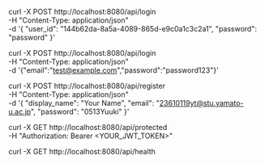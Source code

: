 curl -X POST http://localhost:8080/api/login \
-H "Content-Type: application/json" \
-d '{
  "user_id": "144b62da-8a5a-4089-865d-e9c0a1c3c2a1",
  "password": "password"
}'

curl -X POST http://localhost:8080/api/login \
 -H "Content-Type: application/json" \
 -d '{"email":"test@example.com","password":"password123"}'


curl -X POST http://localhost:8080/api/register \
-H "Content-Type: application/json" \
-d '{
  "display_name": "Your Name",
  "email": "23610119yt@stu.yamato-u.ac.jp",
  "password": "0513Yuuki"
}'

curl -X GET http://localhost:8080/api/protected \
-H "Authorization: Bearer <YOUR_JWT_TOKEN>"


curl -X GET http://localhost:8080/api/health
